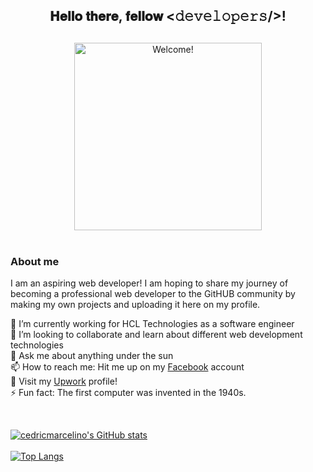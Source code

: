 <div align="center">
<h2> 𝐇𝐞𝐥𝐥𝐨 𝐭𝐡𝐞𝐫𝐞, 𝐟𝐞𝐥𝐥𝐨𝐰 <𝚍𝚎𝚟𝚎𝚕𝚘𝚙𝚎𝚛𝚜/>! <h2>
</div>

<div align="center" width="50">
<img src="https://i.imgur.com/IVRcOff.gif" alt="Welcome!" width="300"/>
</div>

<br>
<div align="left">
    <h3>About me</h3>
    <p>
    I am an aspiring web developer! I am hoping to share my journey of becoming a professional web developer to the GitHUB community by making my own projects and uploading it here on my profile.
    </p>
    <p>
    🔭 I’m currently working for HCL Technologies as a software engineer<br>
    👯 I’m looking to collaborate and learn about different web development technologies<br>
    💬 Ask me about anything under the sun<br>
    📫 How to reach me: Hit me up on my <a href="https://www.facebook.com/CJBMarcelino">Facebook</a> account <br>
    💼 Visit my <a href="https://www.upwork.com/freelancers/~010b93fdc7c79ebfe4">Upwork</a> profile!<br>
    ⚡ Fun fact: The first computer was invented in the 1940s.
    </p><br>
</div>

<div align="left">

[![cedricmarcelino's GitHub stats](https://github-readme-stats.vercel.app/api?username=cedricmarcelino&theme=radical&)](https://github.com/cedricmarcelino/github-readme-stats)<br><br>
[![Top Langs](https://github-readme-stats.vercel.app/api/top-langs/?username=cedricmarcelino&layout=compact)](https://github.com/anuraghazra/github-readme-stats)

<br>
</div>

